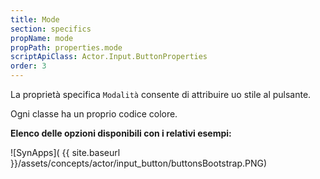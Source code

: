```yaml
---
title: Mode
section: specifics
propName: mode
propPath: properties.mode
scriptApiClass: Actor.Input.ButtonProperties
order: 3
---
```

La proprietà specifica `Modalità` consente di attribuire uo stile al pulsante.

Ogni classe ha un proprio codice colore.

**Elenco delle opzioni disponibili con i relativi esempi:**

![SynApps]( {{ site.baseurl }}/assets/concepts/actor/input_button/buttonsBootstrap.PNG)
